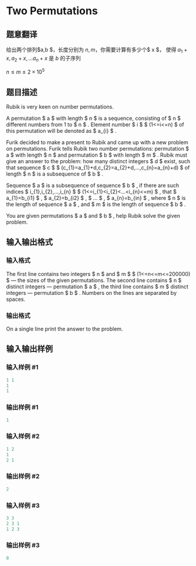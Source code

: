 # Two Permutations

## 题意翻译

给出两个排列$a,b $，长度分别为 $n,m$，你需要计算有多少个$ x $， 使得 $a_1 + x,a_2 + x,...a_n + x$ 是 $b$ 的子序列

$n \leq m \leq 2 \times 10^5$

## 题目描述

Rubik is very keen on number permutations.

A permutation $ a $ with length $ n $ is a sequence, consisting of $ n $ different numbers from 1 to $ n $ . Element number $ i $ $ (1<=i<=n) $ of this permutation will be denoted as $ a_{i} $ .

Furik decided to make a present to Rubik and came up with a new problem on permutations. Furik tells Rubik two number permutations: permutation $ a $ with length $ n $ and permutation $ b $ with length $ m $ . Rubik must give an answer to the problem: how many distinct integers $ d $ exist, such that sequence $ c $ $ (c_{1}=a_{1}+d,c_{2}=a_{2}+d,...,c_{n}=a_{n}+d) $ of length $ n $ is a subsequence of $ b $ .

Sequence $ a $ is a subsequence of sequence $ b $ , if there are such indices $ i_{1},i_{2},...,i_{n} $ $ (1<=i_{1}&lt;i_{2}&lt;...&lt;i_{n}<=m) $ , that $ a_{1}=b_{i1} $ , $ a_{2}=b_{i2} $ , $ ... $ , $ a_{n}=b_{in} $ , where $ n $ is the length of sequence $ a $ , and $ m $ is the length of sequence $ b $ .

You are given permutations $ a $ and $ b $ , help Rubik solve the given problem.

## 输入输出格式

### 输入格式

The first line contains two integers $ n $ and $ m $ $ (1<=n<=m<=200000) $ — the sizes of the given permutations. The second line contains $ n $ distinct integers — permutation $ a $ , the third line contains $ m $ distinct integers — permutation $ b $ . Numbers on the lines are separated by spaces.

### 输出格式

On a single line print the answer to the problem.

## 输入输出样例

### 输入样例 #1

```cpp
1 1
1
1

```
### 输出样例 #1

```cpp
1

```
### 输入样例 #2

```cpp
1 2
1
2 1

```
### 输出样例 #2

```cpp
2

```
### 输入样例 #3

```cpp
3 3
2 3 1
1 2 3

```
### 输出样例 #3

```cpp
0

```
